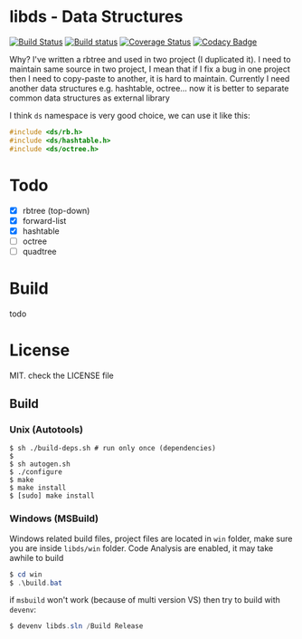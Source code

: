 # libds - Data Structures

[![Build Status](https://travis-ci.org/recp/libds.svg?branch=master)](https://travis-ci.org/recp/libds)
[![Build status](https://ci.appveyor.com/api/projects/status/yqpyll64woh39a23/branch/master?svg=true)](https://ci.appveyor.com/project/recp/libds/branch/master)
[![Coverage Status](https://coveralls.io/repos/github/recp/libds/badge.svg?branch=master)](https://coveralls.io/github/recp/libds?branch=master)
[![Codacy Badge](https://api.codacy.com/project/badge/Grade/50b73a3049b9497a97fe7468a9d79d08)](https://www.codacy.com/app/recp/libds?utm_source=github.com&amp;utm_medium=referral&amp;utm_content=recp/libds&amp;utm_campaign=Badge_Grade)

Why? I've written a rbtree and used in two project (I duplicated it).
I need to maintain same source in two project,
I mean that if I fix a bug in one project then I need to copy-paste to another, it is hard to maintain.
Currently I need another data structures e.g. hashtable, octree...
now it is better to separate common data structures as external library

I think `ds` namespace is very good choice, we can use it like this:
```C
#include <ds/rb.h>
#include <ds/hashtable.h>
#include <ds/octree.h>
```

# Todo
- [x] rbtree (top-down)
- [x] forward-list
- [x] hashtable
- [ ] octree
- [ ] quadtree

# Build
todo

# License
MIT. check the LICENSE file

## Build

### Unix (Autotools)

```text
$ sh ./build-deps.sh # run only once (dependencies)
$
$ sh autogen.sh
$ ./configure
$ make
$ make install
$ [sudo] make install
```

### Windows (MSBuild)
Windows related build files, project files are located in `win` folder,
make sure you are inside `libds/win` folder.
Code Analysis are enabled, it may take awhile to build

```Powershell
$ cd win
$ .\build.bat
```
if `msbuild` won't work (because of multi version VS) then try to build with `devenv`:
```Powershell
$ devenv libds.sln /Build Release
```
